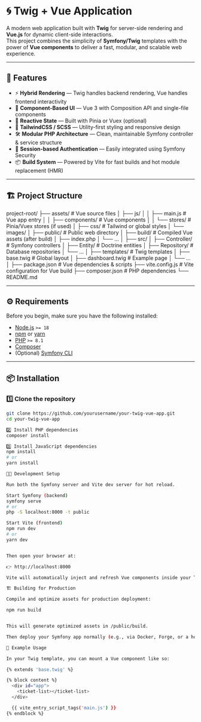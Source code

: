 # 🌀 Twig + Vue Application

A modern web application built with **Twig** for server-side rendering and **Vue.js** for dynamic client-side interactions.  
This project combines the simplicity of **Symfony/Twig** templates with the power of **Vue components** to deliver a fast, modular, and scalable web experience.

---

## 🚀 Features

- ⚡ **Hybrid Rendering** — Twig handles backend rendering, Vue handles frontend interactivity  
- 🧩 **Component-Based UI** — Vue 3 with Composition API and single-file components  
- 🧠 **Reactive State** — Built with Pinia or Vuex (optional)  
- 🎨 **TailwindCSS / SCSS** — Utility-first styling and responsive design  
- 🛠️ **Modular PHP Architecture** — Clean, maintainable Symfony controller & service structure  
- 🔐 **Session-based Authentication** — Easily integrated using Symfony Security  
- 📦 **Build System** — Powered by Vite for fast builds and hot module replacement (HMR)

---

## 🏗️ Project Structure

project-root/
├── assets/ # Vue source files
│ ├── js/
│ │ ├── main.js # Vue app entry
│ │ ├── components/ # Vue components
│ │ └── stores/ # Pinia/Vuex stores (if used)
│ ├── css/ # Tailwind or global styles
│ └── images/
│
├── public/ # Public web directory
│ ├── build/ # Compiled Vue assets (after build)
│ ├── index.php
│ └── ...
│
├── src/
│ ├── Controller/ # Symfony controllers
│ ├── Entity/ # Doctrine entities
│ ├── Repository/ # Database repositories
│ └── ...
│
├── templates/ # Twig templates
│ ├── base.twig # Global layout
│ ├── dashboard.twig # Example page
│ └── ...
│
├── package.json # Vue dependencies & scripts
├── vite.config.js # Vite configuration for Vue build
├── composer.json # PHP dependencies
└── README.md


---

## ⚙️ Requirements

Before you begin, make sure you have the following installed:

- [Node.js](https://nodejs.org/) `>= 18`
- [npm](https://www.npmjs.com/) or [yarn](https://yarnpkg.com/)
- [PHP](https://www.php.net/) `>= 8.1`
- [Composer](https://getcomposer.org/)
- (Optional) [Symfony CLI](https://symfony.com/download)

---

## 📦 Installation

### 1️⃣ Clone the repository

```bash
git clone https://github.com/yourusername/your-twig-vue-app.git
cd your-twig-vue-app

2️⃣ Install PHP dependencies
composer install

3️⃣ Install JavaScript dependencies
npm install
# or
yarn install

🧑‍💻 Development Setup

Run both the Symfony server and Vite dev server for hot reload.

Start Symfony (backend)
symfony serve
# or
php -S localhost:8000 -t public

Start Vite (frontend)
npm run dev
# or
yarn dev


Then open your browser at:

👉 http://localhost:8000

Vite will automatically inject and refresh Vue components inside your Twig templates.

🏗️ Building for Production

Compile and optimize assets for production deployment:

npm run build


This will generate optimized assets in /public/build.

Then deploy your Symfony app normally (e.g., via Docker, Forge, or a hosting provider).

🧰 Example Usage

In your Twig template, you can mount a Vue component like so:

{% extends 'base.twig' %}

{% block content %}
  <div id="app">
    <ticket-list></ticket-list>
  </div>

  {{ vite_entry_script_tags('main.js') }}
{% endblock %}
